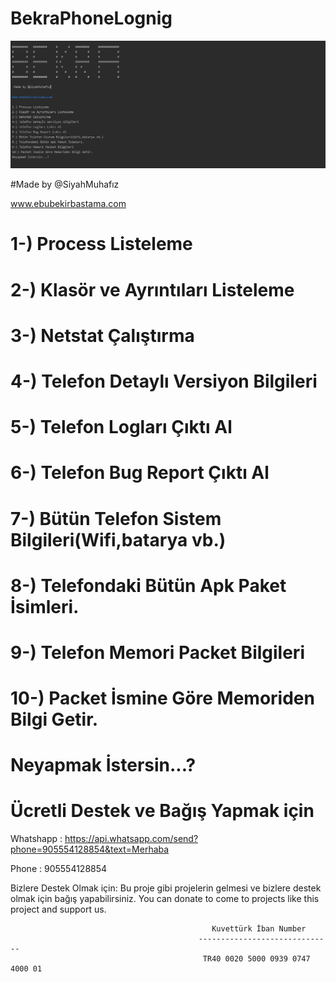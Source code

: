 # BekraPhoneLognig
![](https://github.com/ebubekirbastama/BekraPhoneLognig/blob/master/1.png)

#Made by @SiyahMuhafız

www.ebubekirbastama.com

# 1-) Process Listeleme
# 2-) Klasör ve Ayrıntıları Listeleme
# 3-) Netstat Çalıştırma
# 4-) Telefon Detaylı Versiyon Bilgileri
# 5-) Telefon Logları Çıktı Al
# 6-) Telefon Bug Report Çıktı Al
# 7-) Bütün Telefon Sistem Bilgileri(Wifi,batarya vb.)
# 8-) Telefondaki Bütün Apk Paket İsimleri.
# 9-) Telefon Memori Packet Bilgileri
# 10-) Packet İsmine Göre Memoriden Bilgi Getir.
# Neyapmak İstersin...?
 # Ücretli Destek ve Bağış Yapmak için
  
  Whatshapp : https://api.whatsapp.com/send?phone=905554128854&text=Merhaba
 
  Phone : 905554128854
  
Bizlere Destek Olmak için:
Bu proje gibi projelerin gelmesi ve bizlere destek olmak için bağış yapabilirsiniz.
You can donate to come to projects like this project and support us.

                                                 Kuvettürk İban Number
                                              ------------------------------
                                               TR40 0020 5000 0939 0747 4000 01
